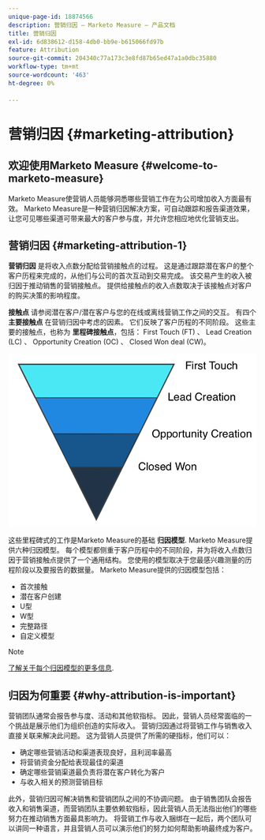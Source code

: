 ```yaml
---
unique-page-id: 18874566
description: 营销归因 — Marketo Measure — 产品文档
title: 营销归因
exl-id: 6d838612-d158-4db0-bb9e-b615066fd97b
feature: Attribution
source-git-commit: 204340c77a173c3e8fd87b65ed47a1a0dbc35880
workflow-type: tm+mt
source-wordcount: '463'
ht-degree: 0%

---
```


# 营销归因 {#marketing-attribution}

## 欢迎使用Marketo Measure {#welcome-to-marketo-measure}

Marketo Measure使营销人员能够洞悉哪些营销工作在为公司增加收入方面最有效。 Marketo Measure是一种营销归因解决方案，可自动跟踪和报告渠道效果，让您可见哪些渠道可带来最大的客户参与度，并允许您相应地优化营销支出。

## 营销归因 {#marketing-attribution-1}

**营销归因** 是将收入点数分配给营销接触点的过程。 这是通过跟踪潜在客户的整个客户历程来完成的，从他们与公司的首次互动到交易完成。 该交易产生的收入被归因于推动销售的营销接触点。 提供给接触点的收入点数取决于该接触点对客户的购买决策的影响程度。

**接触点** 请参阅潜在客户/潜在客户与您的在线或离线营销工作之间的交互。 有四个 **主要接触点** 在营销归因中考虑的因素。 它们反映了客户历程的不同阶段。 这些主要的接触点，也称为 **里程碑接触点**，包括： First Touch (FT) 、 Lead Creation (LC) 、 Opportunity Creation (OC) 、 Closed Won deal (CW)。

![](assets/1.png)

这些里程碑式的工作是Marketo Measure的基础 **归因模型**. Marketo Measure提供六种归因模型。 每个模型都侧重于客户历程中的不同阶段，并为将收入点数归因于营销接触点提供了一个通用结构。 您使用的模型取决于您最感兴趣测量的历程阶段以及要报告的数据量。 Marketo Measure提供的归因模型包括：

* 首次接触
* 潜在客户创建
* U型
* W型
* 完整路径
* 自定义模型

>[!NOTE]
>
>[了解关于每个归因模型的更多信息](/help/introduction-to-marketo-measure/overview-resources/marketo-measure-attribution-models.md).

## 归因为何重要 {#why-attribution-is-important}

营销团队通常会报告参与度、活动和其他软指标。 因此，营销人员经常面临的一个挑战是展示他们为组织创造的实际收入。 营销归因通过将营销工作与销售收入直接关联来解决此问题。 这为营销人员提供了所需的硬指标，他们可以：

* 确定哪些营销活动和渠道表现良好，且利润率最高
* 将营销资金分配给表现最佳的渠道
* 确定哪些营销渠道最负责将潜在客户转化为客户
* 与收入相关的预测营销目标

此外，营销归因可解决销售和营销团队之间的不协调问题。 由于销售团队会报告收入和销售渠道，而营销团队主要依赖软指标，因此营销人员无法指出他们的哪些努力在推动销售方面最具影响力。 将营销工作与收入捆绑在一起后，两个团队可以讲同一种语言，并且营销人员可以演示他们的努力如何帮助影响最终成为客户。
